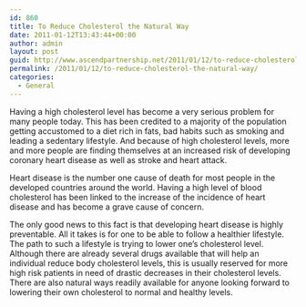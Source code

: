 ```yaml
---
id: 860
title: To Reduce Cholesterol the Natural Way
date: 2011-01-12T13:43:44+00:00
author: admin
layout: post
guid: http://www.ascendpartnership.net/2011/01/12/to-reduce-cholesterol-the-natural-way/
permalink: /2011/01/12/to-reduce-cholesterol-the-natural-way/
categories:
  - General
---
```

Having a high cholesterol level has become a very serious problem for many people today. This has been credited to a majority of the population getting accustomed to a diet rich in fats, bad habits such as smoking and leading a sedentary lifestyle. And because of high cholesterol levels, more and more people are finding themselves at an increased risk of developing coronary heart disease as well as stroke and heart attack. 

Heart disease is the number one cause of death for most people in the developed countries around the world. Having a high level of blood cholesterol has been linked to the increase of the incidence of heart disease and has become a grave cause of concern. 

The only good news to this fact is that developing heart disease is highly preventable. All it takes is for one to be able to follow a healthier lifestyle. The path to such a lifestyle is trying to lower one&#8217;s cholesterol level. Although there are already several drugs available that will help an individual reduce body cholesterol levels, this is usually reserved for more high risk patients in need of drastic decreases in their cholesterol levels. There are also natural ways readily available for anyone looking forward to lowering their own cholesterol to normal and healthy levels.